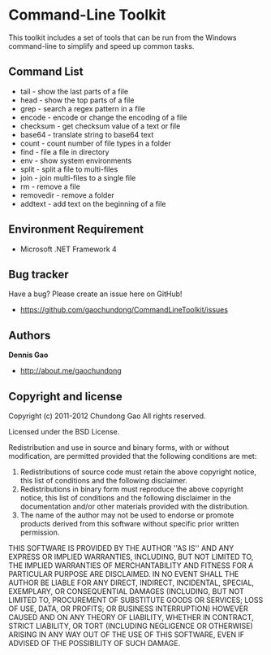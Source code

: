 Command-Line Toolkit
====================

This toolkit includes a set of tools that can be run from the Windows command-line to simplify and speed up common tasks.


Command List
-----------------------

+ tail - show the last parts of a file
+ head - show the top parts of a file
+ grep - search a regex pattern in a file
+ encode - encode or change the encoding of a file
+ checksum - get checksum value of a text or file
+ base64 - translate string to base64 text
+ count - count number of file types in a folder
+ find - file a file in directory
+ env - show system environments
+ split - split a file to multi-files
+ join - join multi-files to a single file
+ rm - remove a file
+ removedir - remove a folder
+ addtext - add text on the beginning of a file


Environment Requirement
-----------------------

+ Microsoft .NET Framework 4

Bug tracker
-----------

Have a bug? Please create an issue here on GitHub!

+ https://github.com/gaochundong/CommandLineToolkit/issues


Authors
-------

**Dennis Gao** 

+ http://about.me/gaochundong


Copyright and license
---------------------

Copyright (c) 2011-2012 Chundong Gao
All rights reserved.

Licensed under the BSD License.

Redistribution and use in source and binary forms, with or without
modification, are permitted provided that the following conditions
are met:
1. Redistributions of source code must retain the above copyright
   notice, this list of conditions and the following disclaimer.
2. Redistributions in binary form must reproduce the above copyright
   notice, this list of conditions and the following disclaimer in the
   documentation and/or other materials provided with the distribution.
3. The name of the author may not be used to endorse or promote products
   derived from this software without specific prior written permission.

THIS SOFTWARE IS PROVIDED BY THE AUTHOR ''AS IS'' AND ANY EXPRESS OR
IMPLIED WARRANTIES, INCLUDING, BUT NOT LIMITED TO, THE IMPLIED WARRANTIES
OF MERCHANTABILITY AND FITNESS FOR A PARTICULAR PURPOSE ARE DISCLAIMED.
IN NO EVENT SHALL THE AUTHOR BE LIABLE FOR ANY DIRECT, INDIRECT,
INCIDENTAL, SPECIAL, EXEMPLARY, OR CONSEQUENTIAL DAMAGES (INCLUDING, BUT
NOT LIMITED TO, PROCUREMENT OF SUBSTITUTE GOODS OR SERVICES; LOSS OF USE,
DATA, OR PROFITS; OR BUSINESS INTERRUPTION) HOWEVER CAUSED AND ON ANY
THEORY OF LIABILITY, WHETHER IN CONTRACT, STRICT LIABILITY, OR TORT
(INCLUDING NEGLIGENCE OR OTHERWISE) ARISING IN ANY WAY OUT OF THE USE OF
THIS SOFTWARE, EVEN IF ADVISED OF THE POSSIBILITY OF SUCH DAMAGE.
